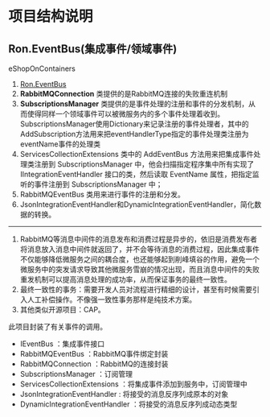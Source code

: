 # 项目结构说明

## Ron.EventBus(集成事件/领域事件)

eShopOnContainers

1. [Ron.EventBus](https://github.com/zrq-github/aspnet-demo-englishLearnning/tree/main/src/aspnet-demo-english-webapi/Commons/Ron.EventBus) 
2. **RabbitMQConnection** 类提供的是RabbitMQ连接的失败重连机制
3. **SubscriptionsManager** 类提供的是事件处理的注册和事件的分发机制，从而使得同样一个领域事件可以被微服务内的多个事件处理着收到。SubscriptionsManager使用Dictionary来记录注册的事件处理者，其中的AddSubscription方法用来把eventHandlerType指定的事件处理类注册为eventName事件的处理类
4. ServicesCollectionExtensions 类中的 AddEventBus 方法用来把集成事件处理类注册到 SubscriptionsManager 中，他会扫描指定程序集中所有实现了 IIntegrationEventHandler 接口的类，然后读取 EventName 属性，把指定监听的事件注册到 SubscriptionsManager 中；
5. RabbitMQEventBus 类用来进行事件的注册和分发。
6. JsonIntegrationEventHandler和DynamicIntegrationEventHandler，简化数据的转换。

---

1. RabbitMQ等消息中间件的消息发布和消费过程是异步的，依旧是消费发布者将消息放入消息中间件就返回了，并不会等待消息的消费过程，因此集成事件不仅能够降低微服务之间的耦合度，也还能够起到削峰填谷的作用，避免一个微服务中的突发请求导致其他微服务雪崩的情况出现，而且消息中间件的失败重发机制可以提高消息处理的成功率，从而保证事务的最终一致性。
2. 最终一致性的事务：需要开发人员对流程进行精细的设计，甚至有时候需要引入人工补偿操作。不像强一致性事务那样是纯技术方案。
3.  其他类似开源项目：CAP。

此项目封装了有关事件的调用。
- IEventBus ：集成事件接口
- RabbitMQEventBus ：RabbitMQ事件绑定封装
- RabbitMQConnection ：RabbitMQ的连接封装
- SubscriptionsManager ：订阅管理
- ServicesCollectionExtensions ：将集成事件添加到服务中，订阅管理中
- JsonIntegrationEventHandler : 将接受的消息反序列成原本的对象
- DynamicIntegrationEventHandler ：将接受的消息反序列成动态类型

